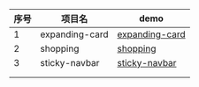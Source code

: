 | 序号 | 项目名    | demo                                                         |
| --------- | ------------------------------------------------------------ | ------------------------------------------------------------ |
| 1 | expanding-card | [expanding-card](https://jessiceee.github.io/front-end/HTML+CSS+JavaScript/JavaScript/1-expanding-card/index.html) |
| 2 | shopping | [shopping](https://jessiceee.github.io/front-end/HTML+CSS+JavaScript/JavaScript/2-shopping/index.html) |
| 3 | sticky-navbar | [sticky-navbar](https://jessiceee.github.io/front-end/HTML+CSS+JavaScript/JavaScript/3-sticky-navbar/index.html) |
||||
||||

